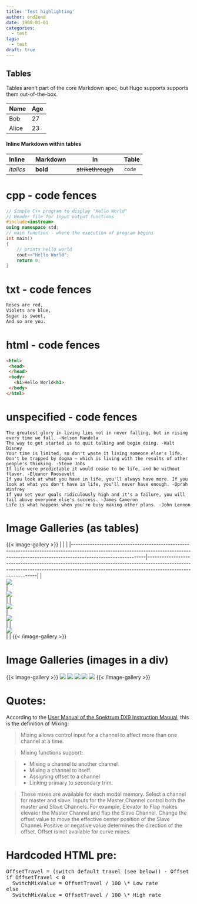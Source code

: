 ```yaml
---
title: 'Test highlighting'
author: end2end
date: 1900-01-01
categories:
  - test
tags:
  - test
draft: true
---
```


## Tables

Tables aren't part of the core Markdown spec, but Hugo supports supports them out-of-the-box.

   Name | Age
--------|------
    Bob | 27
  Alice | 23


#### Inline Markdown within tables

| Inline&nbsp;&nbsp;&nbsp;     | Markdown&nbsp;&nbsp;&nbsp;  | In&nbsp;&nbsp;&nbsp;                | Table      |
| ---------- | --------- | ----------------- | ---------- |
| *italics*  | **bold**  | ~~strikethrough~~&nbsp;&nbsp;&nbsp; | `code`     |


# cpp - code fences
```cpp
// Simple C++ program to display "Hello World"
// Header file for input output functions
#include<iostream>
using namespace std;
// main function - where the execution of program begins
int main()
{
    // prints hello world
    cout<<"Hello World";
    return 0;
}
```

# txt - code fences
```txt
Roses are red,
Violets are blue,
Sugar is sweet,
And so are you.
```

# html - code fences
```html
<html>
 <head>
 </head>
 <body>
   <h1>Hello World<h1>
 </body>
</html>
```

# unspecified - code fences
```
The greatest glory in living lies not in never falling, but in rising every time we fall. -Nelson Mandela
The way to get started is to quit talking and begin doing. -Walt Disney
Your time is limited, so don't waste it living someone else's life. Don't be trapped by dogma – which is living with the results of other people's thinking. -Steve Jobs
If life were predictable it would cease to be life, and be without flavor. -Eleanor Roosevelt
If you look at what you have in life, you'll always have more. If you look at what you don't have in life, you'll never have enough. -Oprah Winfrey
If you set your goals ridiculously high and it's a failure, you will fail above everyone else's success. -James Cameron
Life is what happens when you're busy making other plans. -John Lennon
```


# Image Galleries (as tables)

{{< image-gallery >}}
| <!-- -->                                                                                                                                                                                  | <!-- -->                                                                                                                                                                                  |
|-------------------------------------------------------------------------------------------------------------------------------------------------------------------------------------------|-------------------------------------------------------------------------------------------------------------------------------------------------------------------------------------------|
| [<br /> ![](http://www.end2endzone.com/wp-content/uploads/2015/08/IMG_2446_e2ez-672x448.jpg)<br /> ](https://www.flickr.com/photos/154618444@N05/37538053182/in/album-72157686816329321/) | [<br /> ![](http://www.end2endzone.com/wp-content/uploads/2015/08/IMG_2488_e2ez-672x448.jpg)<br /> ](https://www.flickr.com/photos/154618444@N05/37538049222/in/album-72157686816329321/) |
| [<br /> ![](http://www.end2endzone.com/wp-content/uploads/2015/08/IMG_2526_e2ez-672x448.jpg)<br /> ](https://www.flickr.com/photos/154618444@N05/37538046922/in/album-72157686816329321/) | [<br /> ![](http://www.end2endzone.com/wp-content/uploads/2015/08/IMG_2549_e2ez-672x448.jpg)<br /> ](https://www.flickr.com/photos/154618444@N05/36900405873/in/album-72157686816329321/) |
| [<br /> ![](http://www.end2endzone.com/wp-content/uploads/2015/08/IMG_2567_e2ez-672x448.jpg)<br /> ](https://www.flickr.com/photos/154618444@N05/37538045602/in/album-72157686816329321/) |                                                                                                                                                                                           |
{{< /image-gallery >}}


# Image Galleries (images in a div)

{{< image-gallery >}}
[![](http://www.end2endzone.com/wp-content/uploads/2015/08/IMG_2446_e2ez-672x448.jpg)](https://www.flickr.com/photos/154618444@N05/37538053182/in/album-72157686816329321/)
[![](http://www.end2endzone.com/wp-content/uploads/2015/08/IMG_2488_e2ez-672x448.jpg)](https://www.flickr.com/photos/154618444@N05/37538049222/in/album-72157686816329321/)
[![](http://www.end2endzone.com/wp-content/uploads/2015/08/IMG_2526_e2ez-672x448.jpg)](https://www.flickr.com/photos/154618444@N05/37538046922/in/album-72157686816329321/)
[![](http://www.end2endzone.com/wp-content/uploads/2015/08/IMG_2549_e2ez-672x448.jpg)](https://www.flickr.com/photos/154618444@N05/36900405873/in/album-72157686816329321/)
[![](http://www.end2endzone.com/wp-content/uploads/2015/08/IMG_2567_e2ez-672x448.jpg)](https://www.flickr.com/photos/154618444@N05/37538045602/in/album-72157686816329321/)
{{< /image-gallery >}}


# Quotes:

According to the [User Manual of the Spektrum DX9 Instruction Manual](http://www.horizonhobby.com/pdf/SPMR9900-Manual_EN.pdf), this is the definition of Mixing:

> Mixing allows control input for a channel to affect more than one channel at a time.

> Mixing functions support:

> - Mixing a channel to another channel.
> - Mixing a channel to itself.
> - Assigning offset to a channel
> - Linking primary to secondary trim.

> These mixes are available for each model memory. Select a channel for master and slave. Inputs for the Master Channel control both the master and Slave Channels. For example, Elevator to Flap makes elevator the Master Channel and flap the Slave Channel. Change the offset value to move the effective center position of the Slave Channel. Positive or negative value determines the direction of the offset. Offset is not available for curve mixes.

# Hardcoded HTML pre:

<pre>
OffsetTravel = (switch default travel (see below)) - Offset
if OffsetTravel &lt; 0
  SwitchMixValue = OffsetTravel / 100 \* Low rate
else
  SwitchMixValue = OffsetTravel / 100 \* High rate
</pre>
